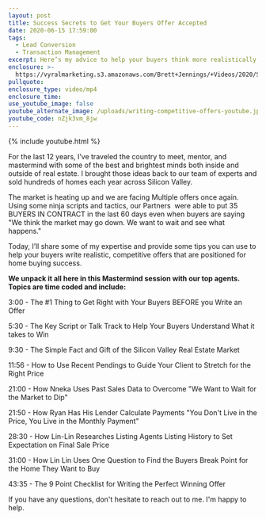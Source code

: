 ```yaml
---
layout: post
title: Success Secrets to Get Your Buyers Offer Accepted
date: 2020-06-15 17:59:00
tags:
  - Lead Conversion
  - Transaction Management
excerpt: Here’s my advice to help your buyers think more realistically.
enclosure: >-
  https://vyralmarketing.s3.amazonaws.com/Brett+Jennings/+Videos/2020/Success+Secrets+To+Get+Your+Buyers+Offer+Accepted.mp4
pullquote:
enclosure_type: video/mp4
enclosure_time:
use_youtube_image: false
youtube_alternate_image: /uploads/writing-competitive-offers-youtube.jpg
youtube_code: nZjk3vm_8jw
---
```


{% include youtube.html %}

For the last 12 years, I’ve traveled the country to meet, mentor, and mastermind with some of the best and brightest minds both inside and outside of real estate. I brought those ideas back to our team of experts and sold hundreds of homes each year across Silicon Valley.

The market is heating up and we are facing Multiple offers once again. Using some ninja scripts and tactics, our Partners&nbsp; were able to put 35 BUYERS IN CONTRACT in the last 60 days even when buyers are saying "We think the market may go down. We want to wait and see what happens."

Today, I’ll share some of my expertise and provide some tips you can use to help your buyers write realistic, competitive offers that are positioned for home buying success.

**We unpack it all here in this Mastermind session with our top agents. Topics are time coded and include:**

3:00 - The \#1 Thing to Get Right with Your Buyers BEFORE you Write an Offer&nbsp;

5:30 - The Key Script or Talk Track to Help Your Buyers Understand What it takes to Win

9:30 - The Simple Fact and Gift of the Silicon Valley Real Estate Market&nbsp;

11:56 - How to Use Recent Pendings to Guide Your Client to Stretch for the Right Price

21:00 - How Nneka Uses Past Sales Data to Overcome "We Want to Wait for the Market to Dip"

21:50 - How Ryan Has His Lender Calculate Payments "You Don't Live in the Price, You Live in the Monthly Payment"

28:30 - How Lin-Lin Researches Listing Agents Listing History to Set Expectation on Final Sale Price&nbsp;

31:00 - How Lin Lin Uses One Question to Find the Buyers Break Point for the Home They Want to Buy

43:35 - The 9 Point Checklist for Writing the Perfect Winning Offer

If you have any questions, don't hesitate to reach out to me. I'm happy to help.